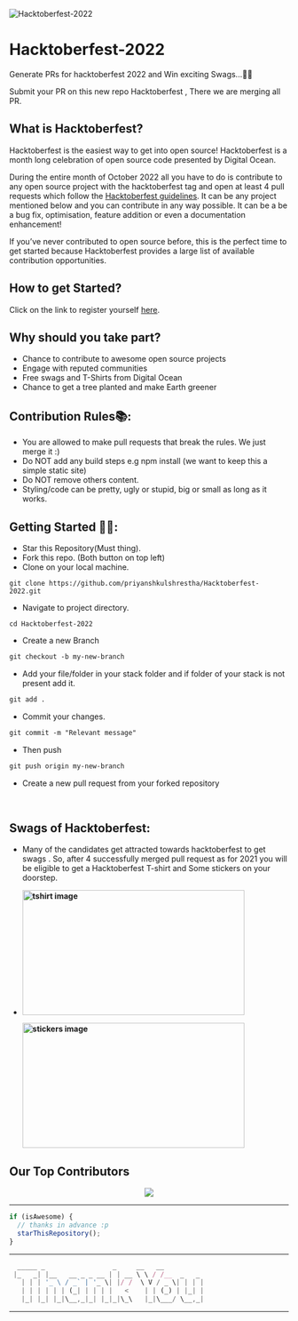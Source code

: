 ![Hacktoberfest-2022](https://socialify.git.ci/priyanshkulshrestha/Hacktoberfest-2022/image?description=1&logo=https%3A%2F%2Fblogger.googleusercontent.com%2Fimg%2Fb%2FR29vZ2xl%2FAVvXsEiuKnoEetLsyl7uG0TAGRRGn5VwyXJjOfB8KlCCTLHf2i71PBEt5gzTjaXygLq5DQuWSaeKZYsCkttwiscchFNhqn24yk5iAFRGCaU6Bvg8hJ8R85oBSsqbrhmTPZccrjv89p1dDkh7mwwTHe_KPeiwcJd0PNV6KYasuGrn8lLE3ohhz7wC7XAk9YPbdA%2Fs1600%2FHfest-Logo-2-Color-Manga%402x.png&owner=1&pattern=Plus&theme=Dark)
# Hacktoberfest-2022
Generate PRs for hacktoberfest 2022 and Win exciting Swags...🤩🥳

Submit your PR on this new repo Hacktoberfest , There we are merging all PR.

## What is Hacktoberfest?
Hacktoberfest is the easiest way to get into open source! Hacktoberfest is a month long celebration of open source code presented by Digital Ocean.

During the entire month of October 2022 all you have to do is contribute to any open source project with the hacktoberfest tag and open at least 4 pull requests which follow the [Hacktoberfest guidelines](https://hacktoberfest.digitalocean.com/faq). It can be any project mentioned below and you can contribute in any way possible. It can be a be a bug fix, optimisation, feature addition or even a documentation enhancement! 

If you’ve never contributed to open source before, this is the perfect time to get started because Hacktoberfest provides a large list of available contribution opportunities.

## How to get Started?
Click on the link to register yourself [here](https://hacktoberfest.digitalocean.com/).

## Why should you take part?

- Chance to contribute to awesome open source projects 
- Engage with reputed communities
- Free swags and T-Shirts from Digital Ocean
- Chance to get a tree planted and make Earth greener


## Contribution Rules📚:

- You are allowed to make pull requests that break the rules. We just merge it :)
- Do NOT add any build steps e.g npm install (we want to keep this a simple static site)
- Do NOT remove others content.
- Styling/code can be pretty, ugly or stupid, big or small as long as it works.


## Getting Started 🤩🤗:

- Star this Repository(Must thing).
- Fork this repo. (Both button on top left)
- Clone on your local machine.

```terminal
git clone https://github.com/priyanshkulshrestha/Hacktoberfest-2022.git
```
- Navigate to project directory.
```terminal
cd Hacktoberfest-2022
```

- Create a new Branch

```markdown
git checkout -b my-new-branch
```
- Add your file/folder in your stack folder and if folder of your stack is not present add it.
```markdown
git add .
```
- Commit your changes.

```markdown
git commit -m "Relevant message"
```
- Then push 
```markdown
git push origin my-new-branch
```


- Create a new pull request from your forked repository

<br>

## Swags of Hacktoberfest:
- Many of the candidates get attracted towards hacktoberfest to get swags . So, after 4 successfully merged pull request as for 2021 you will be eligible to get a Hacktoberfest T-shirt and Some stickers on your doorstep.
 
     <li><B><p><img src="https://miro.medium.com/max/1050/1*4JctIO7irt8hFxBmTvUpiQ.jpeg" width="400" height="225" style="width: 400px; height: 225px;" alt="tshirt image"></a></p><p><img src="https://miro.medium.com/max/1050/1*jkffr74bq5RsQ_xqDhgqYQ.jpeg" width="400" height="225" style="width: 400px; height: 225px;" alt="stickers image"></p>
</b></li>



## Our Top Contributors 
<p align="center"><a href="https://github.com/priyanshkulshrestha/Hacktoberfest-2022/graphs/contributors">
  <img src="https://contributors-img.web.app/image?repo=priyanshkulshrestha/Hacktoberfest-2022" />
</a></p>

---

```javascript
if (isAwesome) {
  // thanks in advance :p
  starThisRepository();
}
```

---

```javascript
  _____ _                 _     __   __
 |_   _| |__   __ _ _ __ | | __ \ \ / /__  _   _
   | | | '_ \ / _` | '_ \| |/ /  \ V / _ \| | | |
   | | | | | | (_| | | | |   <    | | (_) | |_| |
   |_| |_| |_|\__,_|_| |_|_|\_\   |_|\___/ \__,_|
```
---
